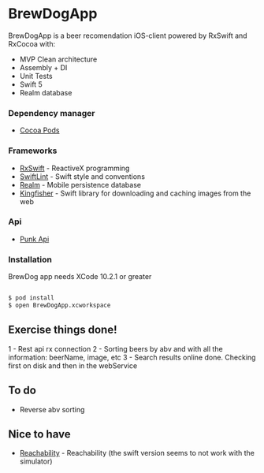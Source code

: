 # BrewDogApp

BrewDogApp is a beer recomendation iOS-client powered by RxSwift and RxCocoa with:

  - MVP Clean architecture
  - Assembly + DI
  - Unit Tests
  - Swift 5
  - Realm database
  
### Dependency manager

* [Cocoa Pods](https://cocoapods.org/) 

### Frameworks

* [RxSwift](https://github.com/ReactiveX/RxSwift) - ReactiveX programming
* [SwiftLint](https://github.com/realm/SwiftLint) - Swift style and conventions
* [Realm](https://github.com/realm/realm-cocoa) - Mobile persistence database
* [Kingfisher](https://github.com/onevcat/Kingfisher) - Swift library for downloading and caching images from the web

### Api

* [Punk Api](https://punkapi.com/documentation/v2)  

### Installation

BrewDog app  needs XCode 10.2.1 or greater

```sh

$ pod install
$ open BrewDogApp.xcworkspace

```

## Exercise things done!

1 - Rest api rx connection
2 - Sorting beers by abv and with all the information: beerName, image, etc
3 - Search results online done. Checking first on disk and then in the webService  

## To do

- Reverse abv sorting

## Nice to have
* [Reachability](https://github.com/tonymillion/Reachability) - Reachability (the swift version seems to not work with the simulator)

